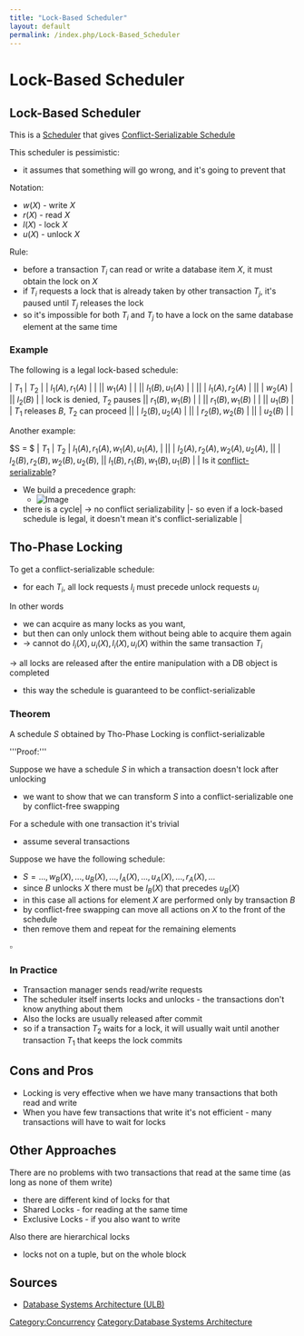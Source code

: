 ```yaml
---
title: "Lock-Based Scheduler"
layout: default
permalink: /index.php/Lock-Based_Scheduler
---
```


# Lock-Based Scheduler

## Lock-Based Scheduler
This is a [Scheduler](Scheduler) that gives [Conflict-Serializable Schedule](Serializable_Sheduling)

This scheduler is pessimistic: 
- it assumes that something will go wrong, and it's going to prevent that

Notation:
- $w(X)$ - write $X$
- $r(X)$ - read $X$
- $l(X)$ - lock $X$
- $u(X)$ - unlock $X$

Rule:
- before a transaction $T_i$ can read or write a database item $X$, it must obtain the lock on $X$
- if $T_i$ requests a lock that is already taken by other transaction $T_j$, it's paused until $T_j$ releases the lock
- so it's impossible for both $T_i$ and $T_j$ to have a lock on the same database element at the same time


### Example
The following is a legal lock-based schedule:

|   $T_1$  |  $T_2$  |   |  $l_1(A), r_1(A)$  |   |  ||  $w_1(A)$  |   |  ||  $l_1(B), u_1(A)$  |   |  ||   |  $l_1(A), r_2(A)$  |  ||   |  $w_2(A)$  |   ||  $l_2(B)$  |   |  lock is denied, $T_2$ pauses ||  $r_1(B), w_1(B)$  |   |  ||  $r_1(B), w_1(B)$  |   |  ||  $u_1(B)$  |   |  $T_1$ releases $B$, $T_2$ can proceed  ||   |  $l_2(B), u_2(A)$  |  ||   |  $r_2(B), w_2(B)$  |  ||   |  $u_2(B)$  |  |

Another example:

$S = $
|   $T_1$  |  $T_2$  |  $l_1(A), r_1(A), w_1(A), u_1(A),$  |  ||   |  $l_2(A), r_2(A), w_2(A), u_2(A),$ ||   |  $l_2(B), r_2(B), w_2(B), u_2(B),$ ||  $l_1(B), r_1(B), w_1(B), u_1(B)$  |  |
Is it [conflict-serializable](Serializable_Scheduling)? 
- We build a precedence graph:
  - <img src="https://raw.github.com/alexeygrigorev/wiki-figures/master/ulb/dbsa/pred-graph-3.png" alt="Image">
- there is a cycle|   $\to$ no conflict serializability |- so even if a lock-based schedule is legal, it doesn't mean it's conflict-serializable |

## Tho-Phase Locking
To get a conflict-serializable schedule:
- for each $T_i$, all lock requests $l_i$ must precede unlock requests $u_i$

In other words
- we can acquire as many locks as you want,
- but then can only unlock them without being able to acquire them again
- $\to$ cannot do $l_i(X), u_i(X), l_i(X), u_i(X)$ within the same transaction $T_i$

$\to$ all locks are released after the entire manipulation with a DB object is completed
- this way the schedule is guaranteed to be conflict-serializable


### Theorem
A schedule $S$ obtained by Tho-Phase Locking is conflict-serializable


'''Proof:'''

Suppose we have a schedule $S$ in which a transaction doesn't lock after unlocking
- we want to show that we can transform $S$ into a conflict-serializable one by conflict-free swapping

For a schedule with one transaction it's trivial
- assume several transactions

Suppose we have the following schedule: 
- $S = ..., w_B(X), ..., u_B(X), ..., l_A(X), ..., u_A(X), ..., r_A(X), ...$ 
- since $B$ unlocks $X$ there must be $l_B(X)$ that precedes $u_B(X)$
- in this case all actions for element $X$ are performed only by transaction $B$
- by conflict-free swapping can move all actions on $X$ to the front of the schedule
- then remove them and repeat for the remaining elements

$\square$


### In Practice
- Transaction manager sends read/write requests 
- The scheduler itself inserts locks and unlocks - the transactions don't know anything about them 
- Also the locks are usually released after commit
- so if a transaction $T_2$ waits for a lock, it will usually wait until another transaction $T_1$ that keeps the lock commits


## Cons and Pros
- Locking is very effective when we have many transactions that both read and write
- When you have few transactions that write it's not efficient - many transactions will have to wait for locks


## Other Approaches
There are no problems with two transactions that read at the same time (as long as none of them write)
- there are different kind of locks for that 
- Shared Locks - for reading at the same time
- Exclusive Locks - if you also want to write 

Also there are hierarchical locks 
- locks not on a tuple, but on the whole block


## Sources
- [Database Systems Architecture (ULB)](Database_Systems_Architecture_(ULB))

[Category:Concurrency](Category_Concurrency)
[Category:Database Systems Architecture](Category_Database_Systems_Architecture)